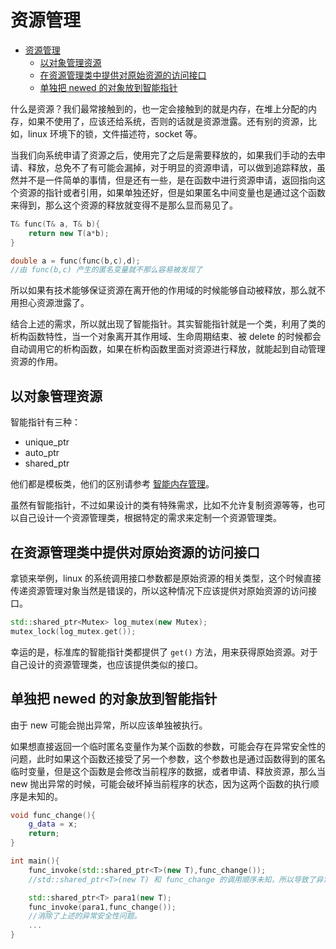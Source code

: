 # 资源管理

<!-- TOC -->
- [资源管理](#资源管理)
  - [以对象管理资源](#以对象管理资源)
  - [在资源管理类中提供对原始资源的访问接口](#在资源管理类中提供对原始资源的访问接口)
  - [单独把 newed 的对象放到智能指针](#单独把-newed-的对象放到智能指针)

什么是资源？我们最常接触到的，也一定会接触到的就是内存，在堆上分配的内存，如果不使用了，应该还给系统，否则的话就是资源泄露。还有别的资源，比如，linux 环境下的锁，文件描述符，socket 等。

当我们向系统申请了资源之后，使用完了之后是需要释放的，如果我们手动的去申请、释放，总免不了有可能会漏掉，对于明显的资源申请，可以做到追踪释放，虽然并不是一件简单的事情，但是还有一些，是在函数中进行资源申请，返回指向这个资源的指针或者引用，如果单独还好，但是如果匿名中间变量也是通过这个函数来得到，那么这个资源的释放就变得不是那么显而易见了。

```c++
T& func(T& a, T& b){
    return new T(a*b);
}

double a = func(func(b,c),d);
//由 func(b,c) 产生的匿名变量就不那么容易被发现了
```

所以如果有技术能够保证资源在离开他的作用域的时候能够自动被释放，那么就不用担心资源泄露了。

结合上述的需求，所以就出现了智能指针。其实智能指针就是一个类，利用了类的析构函数特性，当一个对象离开其作用域、生命周期结束、被 delete 的时候都会自动调用它的析构函数，如果在析构函数里面对资源进行释放，就能起到自动管理资源的作用。

## 以对象管理资源

智能指针有三种：

- unique_ptr
- auto_ptr
- shared_ptr

他们都是模板类，他们的区别请参考 [智能内存管理](../c++基础/智能内存管理.md)。

虽然有智能指针，不过如果设计的类有特殊需求，比如不允许复制资源等等，也可以自己设计一个资源管理类，根据特定的需求来定制一个资源管理类。

## 在资源管理类中提供对原始资源的访问接口

拿锁来举例，linux 的系统调用接口参数都是原始资源的相关类型，这个时候直接传递资源管理对象当然是错误的，所以这种情况下应该提供对原始资源的访问接口。

```c++
std::shared_ptr<Mutex> log_mutex(new Mutex);
mutex_lock(log_mutex.get());
```

幸运的是，标准库的智能指针类都提供了 `get()` 方法，用来获得原始资源。对于自己设计的资源管理类，也应该提供类似的接口。

## 单独把 newed 的对象放到智能指针

由于 new 可能会抛出异常，所以应该单独被执行。

如果想直接返回一个临时匿名变量作为某个函数的参数，可能会存在异常安全性的问题，此时如果这个函数还接受了另一个参数，这个参数也是通过函数得到的匿名临时变量，但是这个函数是会修改当前程序的数据，或者申请、释放资源，那么当 new 抛出异常的时候，可能会破坏掉当前程序的状态，因为这两个函数的执行顺序是未知的。

```c++
void func_change(){
    g_data = x;
    return;
}

int main(){
    func_invoke(std::shared_ptr<T>(new T),func_change());
    //std::shared_ptr<T>(new T) 和 func_change 的调用顺序未知，所以导致了异常安全性问题

    std::shared_ptr<T> para1(new T);
    func_invoke(para1,func_change());
    //消除了上述的异常安全性问题。
    ...
}
```
